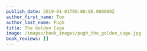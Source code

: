 ```yaml
---
publish_date: 2019-01-01T00:00:00.000000Z
author_first_name: Tom
author_last_name: Pugh
title: The Golden Cage
image: /images/book_images/pugh_the_golden_cage.jpg
book_reviews: []
---
```

